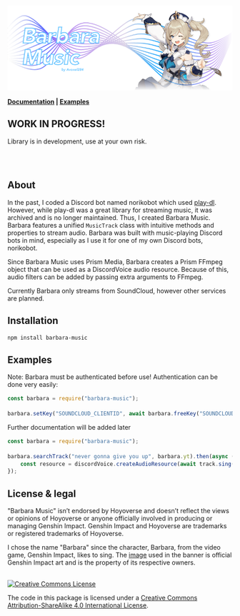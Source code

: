 <img src="./media/Banner.png">

<b>[Documentation](https://avoxel284.github.io/barbara) | [Examples](https://github.com/Avoxel284/barbara/examples)</b>

## WORK IN PROGRESS!

Library is in development, use at your own risk.

<br>
<br>

## About

In the past, I coded a Discord bot named norikobot which used [play-dl](https://github.com/play-dl/play-dl). However, while play-dl was a great library for streaming music, it was archived and is no longer maintained. Thus, I created Barbara Music. Barbara features a unified `MusicTrack` class with intuitive methods and properties to stream audio. Barbara was built with music-playing Discord bots in mind, especially as I use it for one of my own Discord bots, norikobot.

Since Barbara Music uses Prism Media, Barbara creates a Prism FFmpeg object that can be used as a DiscordVoice audio resource. Because of this, audio filters can be added by passing extra arguments to FFmpeg.

Currently Barbara only streams from SoundCloud, however other services are planned.

## Installation

```
npm install barbara-music
```

## Examples

Note: Barbara must be authenticated before use!
Authentication can be done very easily:

```js
const barbara = require("barbara-music");

barbara.setKey("SOUNDCLOUD_CLIENTID", await barbara.freeKey("SOUNDCLOUD_CLIENTID"));
```

Further documentation will be added later

```js
const barbara = require("barbara-music");

barbara.searchTrack("never gonna give you up", barbara.yt).then(async (track) => {
	const resource = discordVoice.createAudioResource(await track.sing());
});
```

## License & legal

"Barbara Music" isn’t endorsed by Hoyoverse and doesn’t reflect the views or opinions of Hoyoverse or anyone officially involved in producing or managing Genshin Impact. Genshin Impact and Hoyoverse are trademarks or registered trademarks of Hoyoverse.

I chose the name "Barbara" since the character, Barbara, from the video game, Genshin Impact, likes to sing. The [image](https://www.gensh.in/fileadmin/Database/Characters/Barbara/charPortrait_Barbara_XL.png) used in the banner is official Genshin Impact art and is the property of its respective owners.

<br>
<a rel="license" href="http://creativecommons.org/licenses/by-sa/4.0/"><img alt="Creative Commons License" style="border-width:0" src="https://i.creativecommons.org/l/by-sa/4.0/88x31.png" /></a>

The code in this package is licensed under a <a rel="license" href="http://creativecommons.org/licenses/by-sa/4.0/">Creative Commons Attribution-ShareAlike 4.0 International License</a>.
